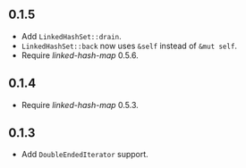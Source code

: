 ## 0.1.5
* Add `LinkedHashSet::drain`.
* `LinkedHashSet::back` now uses `&self` instead of `&mut self`.
* Require _linked-hash-map_ 0.5.6.

## 0.1.4
* Require _linked-hash-map_ 0.5.3.

## 0.1.3
* Add `DoubleEndedIterator` support.
